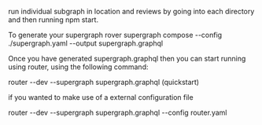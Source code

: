 
run individual subgraph in location and reviews by going into each directory and then running 
npm start.

To generate your supergraph
rover supergraph compose --config ./supergraph.yaml --output supergraph.graphql

Once you have generated supergraph.graphql then you can start running using router, using the following command: 

router --dev --supergraph supergraph.graphql (quickstart)

if you wanted to make use of a external configuration file 

router --dev --supergraph supergraph.graphql --config router.yaml




